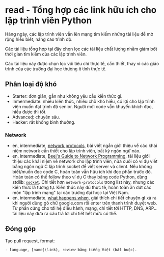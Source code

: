 # read - Tổng hợp các link hữu ích cho lập trình viên Python

Hàng ngày, các lập trình viên vẫn lên mạng tìm kiếm những tài liệu để mở rộng hiểu biết, nâng cao trình độ.

Các tài liệu tổng hợp tại đây chọn lọc các tài liệu chất lượng
nhằm giảm bớt thời gian tìm kiếm của các lập trình viên.

Các tài liệu này được chọn lọc với tiêu chí thực tế, cần thiết, thay vì các giáo trình của các trường đại học thường ít tính thực tê.

## Phân loại độ khó
- Starter: đơn giản, gần như không yêu cầu kiến thức gì.
- Inmermediate: nhiều kiến thức, nhiều chỗ khó hiểu, có lợi cho lập trình viên muốn đạt trình độ senior. Người mới code vẫn khuyến khích đọc, hiểu được thì tốt.
- Advanced: chuyên sâu.
- Hacker: rất không bình thường.


### Network
- en, intermediate, [network protocols](https://www.destroyallsoftware.com/compendium/network-protocols?share_key=97d3ba4c24d21147), bài viết ngắn giới thiệu về các khái niệm network cần thiết cho lập trình viên, bất kỳ ngôn ngữ nào. 
- en, intermediate, [Beej's Guide to Network Programming](https://beej.us/guide/bgnet/html/), tài liệu giới thiệu các khái niệm về network cho lập trình viên, nửa cuôi có ví dụ viết bằng ngôn ngữ C lập trình socket để viết server và client. Nếu không biết/muốn đọc code C, hoàn toàn vẫn hữu ích khi đọc phần trước đó. Hoàn toàn có thể follow theo ví dụ C thay băng code Python, dùng stdlib: [`socket`](https://docs.python.org/3/howto/sockets.html). Chi tiết hơn `network-protocols` trong list này, nhưng các kiến thức là tương tự. Kiến thức này đủ thực tế, hoàn toàn ăn đứt các môn "lập trình mạng" tại các trường đại hojc tại Việt Nam.
- en, intermediate, [what happens when](https://github.com/alex/what-happens-when), giải thích chi tiết chuyện gì xả ra khi người dùng gõ chữ google.com rồi enter trên thanh trình duyệt web. Từ phần cứng cho tới hệ điều hành, mạng, chi tiết tới HTTP, DNS, ARP... tài liệu này đưa ra câu trả lời chi tiết hết mức có thể.


## Đóng góp
Tạo pull request, format:

```
- language, [name](link), review bằng tiếng Việt (bắt buộc).
```
